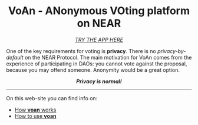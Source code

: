 <h1 align="center">VoAn - ANonymous VOting platform on NEAR</h1>
<!-- <p align="center">
    <img src="./images/voan-logo.jpeg" width="150">
</p> -->
<p align="center">
    <a href="">
        <i>
            TRY THE APP HERE
        </i>
    </a>
</p>

One of the key requirements for voting is **privacy**. There is no *privacy-by-default* on the NEAR Protocol. The main motivation for VoAn comes from the experience of participating in DAOs: you cannot vote against the proposal, because you may offend someone. Anonymity would be a great option.

<p align="center"><i><b>Privacy is normal!</b></i></p>

___

On this web-site you can find info on:
* [How **voan** works](./how-it-works.md)
* [How to use **voan**](./how-to-use.md)
